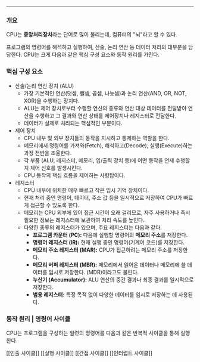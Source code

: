 
---

### 개요

CPU는 **중앙처리장치**라는 단어로 많이 불리는데, 
컴퓨터의 "뇌"라고 할 수 있다.

프로그램의 명령어를 해석하고 실행하여, 산술, 논리 연산 등 데이터 처리의 대부분을 담당한다.
CPU는 크게 다음과 같은 핵심 구성 요소와 동작 원리를 가진다.

### 핵심 구성 요소

- 산술/논리 연산 장치 (ALU)
	- 가장 기본적인 연산(덧셈, 뺄셈, 곱셈, 나눗셈)과 논리 연산(AND, OR, NOT, XOR)을 수행하는 장치다.
	- ALU는 제어 장치로부터 수행할 연산의 종류와 연산 대상 데이터를 전달받아 연산을 수행하고 그 결과와 연산 상태를 제어장치나 레지스터로 전달한다.
	- 데이터가 실제로 처리되는 핵심적인 부분이다.
- 제어 장치
	- CPU 내부 및 외부 장치들의 동작을 지시하고 통제하는 역할을 한다.
	- 메모리에서 명령어를 가져와(Fetch), 해석하고(Decode), 실행(Execute)하는 과정 전반을 조율한다.
	- 각 부품 (ALU, 레지스터, 메모리, 입/출력 장치 등)에 어떤 동작을 언제 수행할지 제어 신호를 발생시킨다.
	- CPU 동작의 핵심 흐름을 제어하는 사령탑이다.
- 레지스터
	- CPU 내부에 위치한 매우 빠르고 작은 임시 기억 장치이다.
	- 현재 처리 중인 명령어, 데이터, 주소 값 등을 일시적으로 저장하여 CPU가 빠르게 접근할 수 있도록 한다.
	- 메모리는 CPU 외부에 있어 접근 시간이 오래 걸리므로, 자주 사용하거나 즉시 필요한 정보는 레지스터에 보관하여 처리 속도를 높인다.
	- 다양한 종류의 레지스터가 있으며, 주요 레지스터는 다음과 같다.
		- **프로그램 카운터 (PC):** 다음에 실행할 명령어의 **메모리 주소**를 저장한다.
		- **명령어 레지스터 (IR):** 현재 실행 중인 명령어(기계어 코드)를 저장한다.
		- **메모리 주소 레지스터 (MAR):** CPU가 접근하려는 메모리 주소를 저장한다.
		- **메모리 버퍼 레지스터 (MBR):** 메모리에서 읽어온 데이터나 메모리에 쓸 데이터를 임시로 저장한다. (MDR)이라고도 불린다.
		- **누산기 (Accumulator):** ALU 연산의 중간 결과나 최종 결과를 일시적으로 저장한다.
		- **범용 레지스터:** 특정 목적 없이 다양한 데이터를 임시로 저장하는 데 사용된다.

### 동작 원리 | 명령어 사이클

CPU는 프로그램을 구성하는 일련의 명령어를 다음과 같은 반복적 사이클을 통해 실행한다.

[[인출 사이클]]
[[실행 사이클]]
[[간접 사이클]]
[[인터럽트 사이클]]


